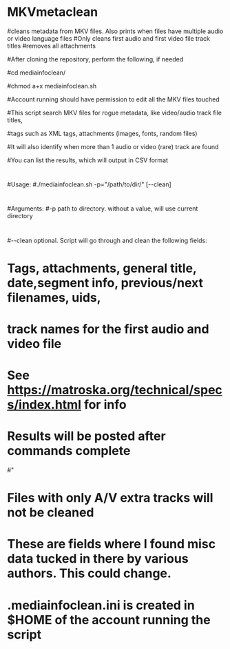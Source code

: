 # MKVmetaclean

#cleans metadata from MKV files. Also prints when files have multiple audio or video language files
#Only cleans first audio and first video file track titles
#removes all attachments


#After cloning the repository, perform the following, if needed

#cd mediainfoclean/

#chmod a+x mediainfoclean.sh

#Account running should have permission to edit all the MKV files touched



#This script search MKV files for rogue metadata, like video/audio track file titles,

#tags such as XML tags, attachments (images, fonts, random files)

#It will also identify when more than 1 audio or video (rare) track are found

#You can list the results, which will output in CSV format
#

#Usage:
#./mediainfoclean.sh  -p=\"/path/to/dir/\" [--clean]
#
#Arguments:
#-p path  to directory. without a value, will use current directory
# 
#--clean  optional. Script will go through and clean the following fields:
# Tags, attachments, general title, date,segment info, previous/next filenames, uids,
#   track names for the first audio and video file
#   See https://matroska.org/technical/specs/index.html for info
#   Results will be posted after commands complete
#"
#   Files with only A/V extra tracks will not be cleaned
#   These are fields where I found misc data tucked in there by various authors. This could change.
#    
#   .mediainfoclean.ini  is created in \$HOME of the account running the script

